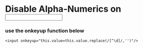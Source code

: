 # Disable Alpha-Numerics on <input type="tel"/>
### use the onkeyup function below 

```
<input onkeyup="this.value=this.value.replace(/[^\d]/,'')"/>
```
